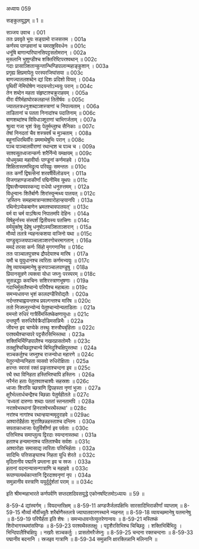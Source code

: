 अध्यायः 059

सङ्कुलयुद्धम् ॥ 1 ॥

सञ्जय उवाच ।	001  
ततः प्रववृते भूयः सङ्ग्रामो राजसत्तम ।	001a  
कर्णस्य पाण्डवानां च यमराष्ट्रविवर्धनः ॥	001c  
धनूंषि बाणान्परिघानसिपट्टसतोमरान् ।	002a  
मुसलानि भुशुण्डीश्च शक्तिरिष्टिपरश्वथान् ॥	002c  
गदाः प्रासाञ्शितान्कुन्तान्भिण्डिपालान्महाङ्कुशान् ।	003a  
प्रगृह्य क्षिप्रमापेतुः परस्परजिघांसया ॥	003c   
बाणज्यातलशब्देन द्यां दिशः प्रदिशो वियत् ।	004a  
पृथिवीं नेमिघोषेण नादयन्तोऽभ्ययुः परान् ॥	004c  
तेन शब्देन महता संहृष्टाश्चक्रुराहवम् ।	005a  
वीरा वीरैर्महाघोरकलहान्तं तितीर्षवः ॥	005c  
ज्यातलत्रधनुःशब्दाञ्शस्त्राणां च निपात्यताम् ।	006a  
ताडितानां च पतता निनादांश्च पदातिनाम् ॥	006c  
बाणशब्दांश्च विविधाञ्शूराणां चाभिगर्जताम् ।	007a  
श्रुत्वा गजा भृशं त्रेसुः पेतुर्मम्लुश्च सैनिकाः ॥	007c  
तेषां निनदतां चैव शस्त्रवर्षं च मुञ्चताम् ।	008a  
बहूनाधिरथिर्वीरः प्रममाथेषुभिः परान् ॥	008c  
पञ्च पाञ्चालवीराणां रथान्दश च पञ्च च ।	009a  
साश्वसूतध्वजान्कर्णः शरैर्निन्ये यमक्षयम् ॥	009c  
योधमुख्या महावीर्याः पाण्डूनां कर्णमाहवे । 	010a  
शिक्षितास्तमभिद्रुत्य परिवव्रुः समन्ततः ॥	010c  
ततः कर्णो द्विषत्सेनां शरवर्षैर्विलोडयन् ।	011a  
विजगाहाण्डजाकीर्णां पद्मिनीमिव यूथपः ॥	011c  
द्विषत्सैन्यमवस्कन्द्य राधेयो धनुरुत्तमम् ।	012a  
विधुन्वानः शितैर्बाणैः शिरांस्युन्मथ्य पातयत् ॥	012c  
\'हस्तिनः समहामात्रान्साश्वारोहान्हयानपि ।	013a  
रथिनोऽप्येकबाणेन भ्रमतश्चावपातयत्\' ॥	013c  
वर्म वा चर्म वाऽश्रित्य निपातमपि देहिनः ।	014a  
विषेहुर्नास्य संस्पर्शं द्वितीयस्य पतत्त्रिणः ॥	014c  
वर्मयुक्तेषु देहेषु धनुषोऽस्यञ्शिताञ्शरान् ।	015a  
मौर्व्या तलत्रे न्यहनत्कशया वाजिनो यथा ॥	015c  
पाण्डुसृञ्जयपाञ्चालाञ्शरगोचरमागतान् ।	016a  
ममर्द तरसा कर्णः सिंहो मृगगणानिव ॥	016c  
ततः पाञ्चालपुत्रश्च द्रौपदेयाश्च मारिष ।	017a  
यमौ च युयुधानश्च त्वरिताः कर्णमभ्ययुः ॥	017c  
तेषु व्यायच्छमानेषु कुरुपाञ्चालपाण्डुषु ।	018a  
प्रियानसून्रणे त्यक्त्वा योधा जघ्नुः परस्परम् ॥	018c  
सुसन्नद्धाः कवचिनः सशिरस्त्राणभूषणाः ।	019a  
गदाभिर्मुसलैश्चान्ये परिघैश्च महाबलाः ॥	019c  
समभ्यधावन्त भृशं कालदण्डैरिवोद्यतैः ।	020a  
नर्दन्तश्चाह्वयन्तश्च प्रवल्गन्तश्च मारिष ॥	020c  
ततो निजघ्नुरन्योन्यं पेतुश्चान्योन्यताडिताः ।	021a  
वमन्तो रुधिरं गात्रैर्विमस्तिष्केक्षणायुधाः ॥	021c  
दन्तपूर्णैः सरुधिरैर्वक्रैर्दाडिमसन्निभैः ।	022a  
जीवन्त इव चाप्येके तस्थुः शस्त्रौघबृंहिताः ॥	022c  
परश्वथैश्चाप्यपरे पट्टसैरसिभिस्तथा ।	023a  
शक्तिभिर्भिण्डिपालैश्च नखरप्रासतोमरैः ॥	023c  
ततक्षुश्चिच्छिदुश्चान्ये बिभिदुश्चिक्षिपुस्तथा ।	024a  
सञ्चकर्तुश्च जघ्नुश्च राजन्योधा महारणे ॥	024c  
पेतुरन्योन्यनिहता व्यसवो रुधिरोक्षिताः ।	025a  
क्षरन्तः स्वरसं रक्तं प्रकृत्ताश्चन्दना इव ॥	025c  
रथै रथा विनिहता हस्तिभिश्चापि हस्तिनः ।	026a  
नरैर्नरा हताः पेतुरश्वाश्चाश्वैः सहस्रशः ॥	026c  
ध्वजाः शिरांसि च्छत्राणि द्विपहस्ता नृणां भुजाः ।	027a  
क्षुरैर्भल्लार्धचन्द्रैश्च च्छिन्नाः पेतुर्महीतले ॥	027c  
\'वध्यतां दारुणाः शब्दाः पततां स्तनतामपि ।		028a  
नराश्वेभरथानां हिनराश्वेभरथैस्तथा\' ॥	028c  
नरांश्च नागांश्च रथान्हयान्ममृदुराहवे ॥	029ac  
अश्वारोहैर्हताः शूराश्छिन्नहस्ताश्च दन्तिनः ।	030a  
सपताकाध्वजाः पेतुर्विशीर्णा इव पर्वताः ॥	030c  
पत्तिभिश्च समाप्लुत्य द्विरदाः स्यन्दनास्तथा ।	031a  
हताश्च हन्यमानाश्च पतिताश्चैव सर्वशः ॥	031c  
अश्वारोहाः समासाद्य त्वरिताः पत्तिभिर्हताः ।	032a  
सादिभिः पत्तिसङ्घाश्च निहता युधि शेरते ॥	032c  
मृदितानीव पद्मानि प्रम्लाना इव च स्रजः ।	033a  
हतानां वदनान्यासन्गात्राणि च महाहवे ॥	033c  
रूपाण्यत्यर्थकान्तानि द्विरदाश्वनृणां नृप ।	034a  
समुन्नानीव वस्त्राणि ययुर्दुर्दुर्शतां पराम् ॥ ॥	034c  

इति श्रीमन्महाभारते कर्णपर्वणि सप्तदशदिवसयुद्धे एकोनषष्टितमोऽध्यायः ॥ 59 ॥

8-59-4 द्यांस्वर्गम् । वियदन्तरिक्षम् ॥ 8-59-11 अण्डजैर्जलपक्षिभिः सारसादिभिराकीर्णां व्याप्ताम् ॥ 8-59-15 मौर्व्या मौर्वीच्युतैः शरैर्बाणैस्तलत्रे ज्याघातवारणस्थाने न्यहनत् ॥ 8-59-18 व्यायच्छमानेषु यतमानेषु ॥ 8-59-19 परिघैर्हता इति शेषः । समभ्यधावन्तेत्युत्तरेणान्वयः ॥ 8-59-21 मस्तिष्कं शिरोभागस्थमांसपिण्डः ॥ 8-59-23 परश्वथैस्ततक्षुः । पट्टशैरसिभिश्च चिच्छिदुः । शक्तिभिर्बिभिदुः । भिन्दिपालैश्चिक्षिपुः । नखरैः सञ्चकर्तुः । प्रासतोमरैर्जघ्नुः ॥ 8-59-25 चन्दना रक्तचन्दनाः ॥ 8-59-33 पद्मानीव बदनानि । स्रजइव गात्राणि ॥ 8-59-34 समुन्नानि क्षारक्लिन्नानि मलिनानि ॥

